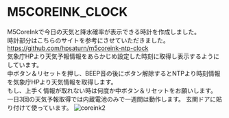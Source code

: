 # M5COREINK_CLOCK
M5CoreInkで今日の天気と降水確率が表示できる時計を作成しました。  
時計部分はこちらのサイトを参考にさせていただきました。  
https://github.com/hpsaturn/m5coreink-ntp-clock  
気象庁HPより天気予報情報をあらかじめ設定した時刻に取得し表示するようにしています。  
中ボタン＆リセットを押し、BEEP音の後にボタン解除するとNTPより時刻情報を気象庁HPより天気情報を取得します。  
もし、上手く情報が取れない時は何度か中ボタン＆リセットをお願いします。
一日3回の天気予報取得では内蔵電池のみで一週間は動作します。
玄関ドアに貼り付けて使っています。
![coreink2](https://user-images.githubusercontent.com/44919621/163718692-7c1f5cc4-a2f7-4d6a-a02a-13954144a66d.jpg)
